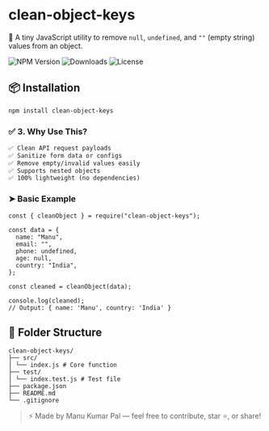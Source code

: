# clean-object-keys

🧹 A tiny JavaScript utility to remove `null`, `undefined`, and `""` (empty string) values from an object.

![NPM Version](https://img.shields.io/npm/v/clean-object-keys.svg)
![Downloads](https://img.shields.io/npm/dt/clean-object-keys.svg)
![License](https://img.shields.io/npm/l/clean-object-keys.svg)

## 📦 Installation

```bash
npm install clean-object-keys
```

### ✅ 3. Why Use This?

```markdown
✅ Clean API request payloads  
✅ Sanitize form data or configs  
✅ Remove empty/invalid values easily  
✅ Supports nested objects  
✅ 100% lightweight (no dependencies)
```

### ➤ Basic Example

```
const { cleanObject } = require("clean-object-keys");

const data = {
  name: "Manu",
  email: "",
  phone: undefined,
  age: null,
  country: "India",
};

const cleaned = cleanObject(data);

console.log(cleaned);
// Output: { name: 'Manu', country: 'India' }

```

## 📁 Folder Structure

```
clean-object-keys/
├── src/
│ └── index.js # Core function
├── test/
│ └── index.test.js # Test file
├── package.json
├── README.md
└── .gitignore
```

> ⚡ Made by Manu Kumar Pal — feel free to contribute, star ⭐, or share!
